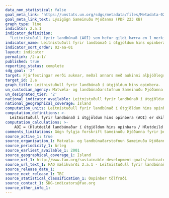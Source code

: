 ```yaml
---
data_non_statistical: false
goal_meta_link: 'https://unstats.un.org/sdgs/metadata/files/Metadata-02-0A-01.pdf '
goal_meta_link_text: Lýsigögn Sameinuðu Þjóðanna (PDF 223 KB)
graph_type: line
indicator: 2.a.1
indicator_definition:
  "Leitnistuðull fyrir landbúnað (AOI) sem hefur gildi hærra en 1 merkir að útgjöld hins opinbera til landbúnaðar séu hlutfallslega hærri en framlag hans til efnahagslegrar virðisaukningar. AOI sem er lægra en eitt merkir að útgjöld hins opinbera til landbúnaðar séu hlutfallslega lægri en framlag hans til efnahagslegrar virðisaukningar. AOI sem er jafnt einum endurspeglar að útgjöld hins opinbera til landbúnaðar séu í samræmi við hlutfall landbúnaðar í virðisaukningu "
indicator_name: Leitnistuðull fyrir landbúnað í útgjöldum hins opinbera.
indicator_sort_order: 02-aa-01
layout: indicator
permalink: /2-a-1/
published: true
reporting_status: complete
sdg_goal: '2'
target: Fjárfestingar verði auknar, meðal annars með aukinni alþjóðlegri samvinnu, í innviðum á svæðum utan þéttbýlis, landbúnaðarrannsóknum, tækniþróun og erfðagreiningu plantna og búpenings í því skyni að bæta landbúnaðarframleiðslu í þróunarlöndum, einkum þeim sem skemmst eru á veg komin.
target_id: 2.a
graph_title: Leitnistuðull fyrir landbúnað í útgjöldum hins opinbera.
un_custodian_agency: Matvæla- og landbúnaðarstofnun Sameinuðu Þjóðanna (FAO)
un_designated_tier: '2'
national_indicator_available: Leitnistuðull fyrir landbúnað í útgjöldum hins opinbera.
national_geographical_coverage: Ísland
computation_units: Leitnistuðull fyrir landbúnað í útgjöldum hins opinbera. (AOI)
computation_definitions: >-
  Leitnistuðull fyrir landbúnað í útgjöldum hins opinbera (AOI) er skilgreindur sem hlutdeild landbúnaðar í útgjöldum hins opinbera, deilt með hludeild landbúnaðar í vergri þjóðarframleiðslu (GDP). Landbúnaður er skilgreindur sem samtala landbúnaðar-, skógarhöggs-, sjávarútvegs-, og veiðigeira. Mælikvarðinn er einingalaus stuðull, sem reiknaður er sem hlutfall þessara tveggja þátta. Farið er fram á að stjórnvöld skili upplýsingum um útgjöld samkvæmt alþjóðlegum skilgreiningum á virkni yfirvalda (COFOG), og hlutdeild landbúnaðar í GDP samkvæmt kerfi þjóðarbókhalds (SNA).
computation_calculations: >-
    AOI = (Hlutdeild landbúnaðar í útgjöldum hins opinbara / Hlutdeild Landbúnaðar í GDP), þar sem i) Hlutdeild Landbúnaðar í útgjöldum hins opinbera  = (Útgjöld hins opinbera til landbúnaðar / Heildarútgjöld hins opinbera); og ii) Hludeild landbúnaðar í vergri þjóðaframleiðslu (GDP) = (Virðisaukning í landbúnaði / GDP landbúnaðar) sem vísar í flokk A í ISIC útg. 4 (Landbúnaður, skógrækt, veiðar og fiskveiðar), sem er jafnt flokkum A+B í ISIC útg. 3.2.
comments_limitations: Gögn fylgja forskrift Sameinuðu Þjóðanna fyrir þennan mælikvarða. Þessi mælikvarði var ekki fundinn í samstarfi við sérfræðinga á þessu sviði.
source_active_1: true
source_organisation_1: Matvæla- og landbúnaðarstofnun Sameinuðu Þjóðanna (FAO)
source_periodicity_1: Árleg
source_earliest_available_1: 2001
source_geographical_coverage_1: Ísland
source_url_1: http://www.fao.org/sustainable-development-goals/indicators/2a1/en/
source_url_text_1: FAO mælikvarði 2.a.1 - Leitnistuðull fyrir landbúnað í útgjöldum hins opinbera (AOI)
source_release_date_1:
source_next_release_1: TBC
source_statistical_classification_1: Óopinber tölfræði
source_contact_1: SDG-indicators@fao.org
source_other_info_1:
---
```

